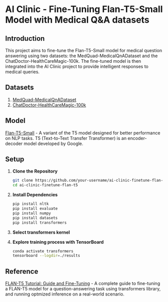 # AI Clinic - Fine-Tuning Flan-T5-Small Model with Medical Q&A datasets

## Introduction

This project aims to fine-tune the Flan-T5-Small model for medical question answering using two datasets: the MedQuad-MedicalQnADataset and the ChatDoctor-HealthCareMagic-100k. The fine-tuned model is then integrated into the AI Clinic project to provide intelligent responses to medical queries.

## Datasets

1. [MedQuad-MedicalQnADataset](https://huggingface.co/datasets/keivalya/MedQuad-MedicalQnADataset)
2. [ChatDoctor-HealthCareMagic-100k](https://huggingface.co/datasets/lavita/ChatDoctor-HealthCareMagic-100k)

## Model

[Flan-T5-Small](https://huggingface.co/google/flan-t5-small) - A variant of the T5 model designed for better performance on NLP tasks.
T5 (Text-to-Text Transfer Transformer) is an encoder-decoder model developed by Google.


## Setup

1. **Clone the Repository**

    ```bash
    git clone https://github.com/your-username/ai-clinic-finetune-flan-t5.git
    cd ai-clinic-finetune-flan-t5
    ```

2. **Install Dependencies**

    ```bash
    pip install nltk
    pip install evaluate
    pip install numpy
    pip install datasets
    pip install transformers
    ```

3. **Select transformers kernel**
4. **Explore training process with TensorBoard**
     ```bash
     conda activate transformers
     tensorboard --logdir=./results
     ```

## Reference
[FLAN-T5 Tutorial: Guide and Fine-Tuning](https://www.datacamp.com/tutorial/flan-t5-tutorial) - A complete guide to fine-tuning a FLAN-T5 model for a question-answering task using transformers library, and running optmized inference on a real-world scenario.
